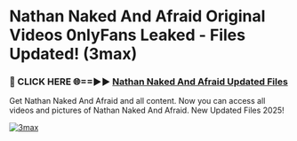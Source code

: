 # Nathan Naked And Afraid Original Videos 0nlyFans Leaked - Files Updated! (3max)

<h3>🔴 CLICK HERE 🌐==►► <a href="https://tinyurl.com/yckcrads" rel="nofollow">Nathan Naked And Afraid Updated Files</a></h3>

Get Nathan Naked And Afraid and all content. Now you can access all videos and pictures of Nathan Naked And Afraid. New Updated Files 2025!

[![3max](https://i.imgur.com/hpKpOFt.gif)](https://tinyurl.com/yckcrads)
